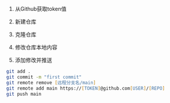 1. 从Github获取token值

2. 新建仓库

3. 克隆仓库

4. 修改仓库本地内容

5. 添加修改并推送

  ```zsh
  git add .
  git commit -m "first commit"
  git remote remove [远程分支名/main]
  git remote add main https://[TOKEN]@github.com[USER]/[REPO]
  git push main
  ```

  

